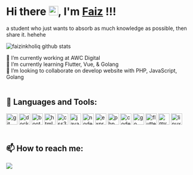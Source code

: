 
# Hi there <img src="https://media.giphy.com/media/hvRJCLFzcasrR4ia7z/giphy.gif" width="25px">, I'm <a href="https://github.com/faizinkholiq">Faiz<a> !!!

a student who just wants to absorb as much knowledge as possible, then share it. hehehe<br/>

![faizinkholiq github stats](https://github-readme-stats.vercel.app/api?username=faizinkholiq&theme=react&show_icons=true)

🔭 I’m currently working at AWC Digital<br/>
🌱 I’m currently learning Flutter, Vue, & Golang<br/>
👯 I’m looking to collaborate on develop website with PHP, JavaScript, Golang
<br/><br/>
## 🔧 Languages and Tools:
[<img src="https://devicons.github.io/devicon/devicon.git/icons/git/git-original.svg" alt="git" width="30" height="30"/>](https://git-scm.com/) [<img src="https://devicons.github.io/devicon/devicon.git/icons/docker/docker-original.svg" alt="docker" width="30" height="30"/>](https://docker.org/) [<img src="https://devicons.github.io/devicon/devicon.git/icons/bootstrap/bootstrap-plain.svg" alt="bootstrap" width="30" height="30"/>](https://getbootstrap.com) [<img src="https://devicons.github.io/devicon/devicon.git/icons/html5/html5-original-wordmark.svg" alt="html5" width="30" height="30"/>](https://www.w3.org/html/) [<img src="https://devicons.github.io/devicon/devicon.git/icons/css3/css3-original-wordmark.svg" alt="css3" width="30" height="30"/>](https://www.w3.org/Style/CSS/) [<img src="https://devicons.github.io/devicon/devicon.git/icons/javascript/javascript-original.svg" alt="javascript" width="30" height="30"/>](https://developer.mozilla.org/id/docs/Web/JavaScript) [<img src="https://devicons.github.io/devicon/devicon.git/icons/nodejs/nodejs-original.svg" alt="nodejs" width="30" height="30"/>](https://nodejs.org/en/) [<img src="https://devicons.github.io/devicon/devicon.git/icons/express/express-original-wordmark.svg" alt="express" width="30" height="30"/>](https://expressjs.com) [<img src="https://devicons.github.io/devicon/devicon.git/icons/php/php-original.svg" alt="php" width="30" height="30"/>](https://www.php.net/) [<img src="https://devicons.github.io/devicon/devicon.git/icons/codeigniter/codeigniter-plain.svg" alt="codeigniter" width="30" height="30"/>](http://codeigniter.com/) [<img src="https://devicons.github.io/devicon/devicon.git/icons/go/go-original.svg" alt="go" width="30" height="30"/>](https://golang.org) [<img src="https://www.vectorlogo.zone/logos/flutterio/flutterio-icon.svg" alt="flutter" width="30" height="30"/>](https://flutter.dev)  [<img src="https://devicons.github.io/devicon/devicon.git/icons/mysql/mysql-original.svg" alt="mysql" width="30" height="30"/>](https://dev.mysql.com/) [<img src="https://devicons.github.io/devicon/devicon.git/icons/linux/linux-original.svg" alt="linux" width="30" height="30"/>](https://linux.org/)
<br/><br/>
## 📫 How to reach me:
[<img src="https://img.shields.io/badge/Telegram-%40faizinkholiq-blue?style=for-the-badge&logo=telegram">](https://t.me/faizinkholiq)

<!-- 💬 Ask me about Web Development -->
<!-- 📫 How to reach me: nasrunfaizinkholiq@gmail.com -->
<!-- 😄 Pronouns: faizin -->
<!-- - 🤔 I’m looking for help with ... -->
<!-- - ⚡ Fun fact: ... -->

